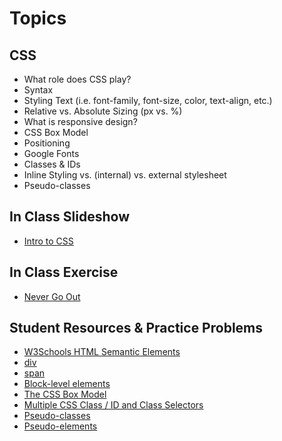 # Topics

## CSS
- What role does CSS play?
- Syntax
- Styling Text (i.e. font-family, font-size, color, text-align, etc.)
- Relative vs. Absolute Sizing (px vs. %)
- What is responsive design?
- CSS Box Model
- Positioning
- Google Fonts
- Classes & IDs 
- Inline Styling vs. <style>...</style> (internal) vs. external stylesheet
- Pseudo-classes

## In Class Slideshow
  - [Intro to CSS](https://docs.google.com/presentation/d/1y1mQfYIBUxZs_G2bxknEPqfG95GtIH9aa94wickWSeA/edit?usp=sharing)
  
## In Class Exercise
 - [Never Go Out](#)
 
## Student Resources & Practice Problems
  - [W3Schools HTML Semantic Elements](https://www.w3schools.com/html/html5_semantic_elements.asp)
  - [div](http://www.w3schools.com/tags/tag_div.asp)
  - [span](http://www.w3schools.com/tags/tag_span.asp)
  - [Block-level elements](https://developer.mozilla.org/en-US/docs/Web/HTML/Block-level_elements)
  - [The CSS Box Model](http://www.w3schools.com/css/css_boxmodel.asp)
  - [Multiple CSS Class / ID and Class Selectors](https://css-tricks.com/multiple-class-id-selectors/)
  - [Pseudo-classes](https://developer.mozilla.org/en-US/docs/Web/CSS/Pseudo-classes)
  - [Pseudo-elements](https://developer.mozilla.org/en-US/docs/Web/CSS/pseudo-elements)

